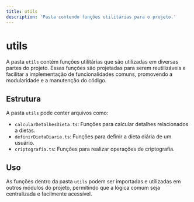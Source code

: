 ```yaml
---
title: utils
description: 'Pasta contendo funções utilitárias para o projeto.'
---
```


# utils

A pasta `utils` contém funções utilitárias que são utilizadas em diversas partes do projeto. Essas funções são projetadas para serem reutilizáveis e facilitar a implementação de funcionalidades comuns, promovendo a modularidade e a manutenção do código.

## Estrutura

A pasta `utils` pode conter arquivos como:

- `calcularDetalhesDieta.ts`: Funções para calcular detalhes relacionados a dietas.
- `definirDietaDiaria.ts`: Funções para definir a dieta diária de um usuário.
- `criptografia.ts`: Funções para realizar operações de criptografia.

## Uso

As funções dentro da pasta `utils` podem ser importadas e utilizadas em outros módulos do projeto, permitindo que a lógica comum seja centralizada e facilmente acessível.